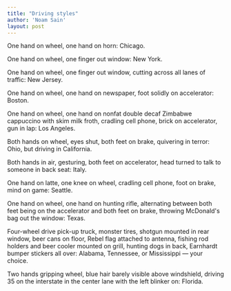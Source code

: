 ```yaml
---
title: "Driving styles"
author: 'Noam Sain'
layout: post
---
```


One hand on wheel, one hand on horn: Chicago.

One hand on wheel, one finger out window: New York.

One hand on wheel, one finger out window, cutting across all lanes of traffic: New Jersey.

One hand on wheel, one hand on newspaper, foot solidly on accelerator: Boston.

One hand on wheel, one hand on nonfat double decaf Zimbabwe cappuccino with skim milk froth, cradling cell phone, brick on accelerator, gun in lap: Los Angeles.

Both hands on wheel, eyes shut, both feet on brake, quivering in terror: Ohio, but driving in California.

Both hands in air, gesturing, both feet on accelerator, head turned to talk to someone in back seat: Italy.

One hand on latte, one knee on wheel, cradling cell phone, foot on brake, mind on game: Seattle.

One hand on wheel, one hand on hunting rifle, alternating between both feet being on the accelerator and both feet on brake, throwing McDonald's bag out the window: Texas.

Four-wheel drive pick-up truck, monster tires, shotgun mounted in rear window, beer cans on floor, Rebel flag attached to antenna, fishing rod holders and beer cooler mounted on grill, hunting dogs in back, Earnhardt bumper stickers all over: Alabama, Tennessee, or Mississippi — your choice.

Two hands gripping wheel, blue hair barely visible above windshield, driving 35 on the interstate in the center lane with the left blinker on: Florida.